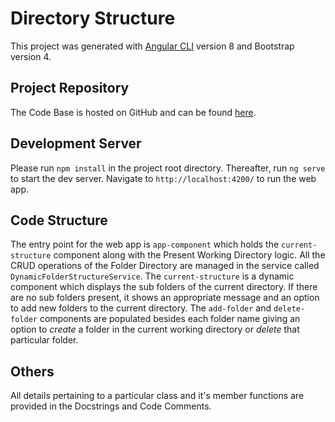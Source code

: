 # Directory Structure

This project was generated with [Angular CLI](https://github.com/angular/angular-cli) version 8 and Bootstrap version 4. 

## Project Repository
The Code Base is hosted on GitHub and can be found [here](https://github.com/arsh13/FrroleAssignment).
## Development Server

Please run `npm install` in the project root directory. Thereafter, run `ng serve` to start the dev server. Navigate to `http://localhost:4200/` to run the web app.

## Code Structure

The entry point for the web app is `app-component` which holds the `current-structure` component along with the Present Working Directory logic.
All the CRUD operations of the Folder Directory are managed in the service called `DynamicFolderStructureService`.
The `current-structure` is a dynamic component which displays the sub folders of the current directory. If there are no sub folders present, it shows an appropriate message and an option to add new folders to the current directory.
The `add-folder` and `delete-folder` components are populated besides each folder name giving an option to *create* a folder in the current working directory or *delete* that particular folder.

## Others
All details pertaining to a particular class and it's member functions are provided in the Docstrings and Code Comments. 
